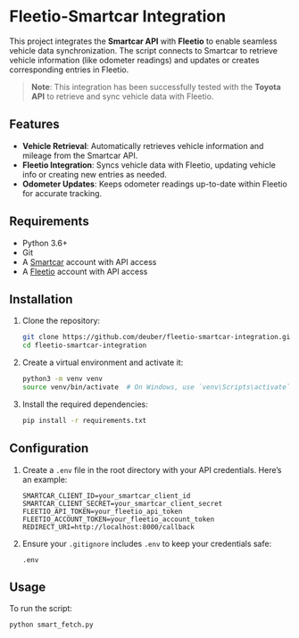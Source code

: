 # Fleetio-Smartcar Integration

This project integrates the **Smartcar API** with **Fleetio** to enable seamless vehicle data synchronization. The script connects to Smartcar to retrieve vehicle information (like odometer readings) and updates or creates corresponding entries in Fleetio.

> **Note**: This integration has been successfully tested with the **Toyota API** to retrieve and sync vehicle data with Fleetio.

## Features

- **Vehicle Retrieval**: Automatically retrieves vehicle information and mileage from the Smartcar API.
- **Fleetio Integration**: Syncs vehicle data with Fleetio, updating vehicle info or creating new entries as needed.
- **Odometer Updates**: Keeps odometer readings up-to-date within Fleetio for accurate tracking.

## Requirements

- Python 3.6+
- Git
- A [Smartcar](https://smartcar.com/) account with API access
- A [Fleetio](https://www.fleetio.com/) account with API access

## Installation

1. Clone the repository:

    ```bash
    git clone https://github.com/deuber/fleetio-smartcar-integration.git
    cd fleetio-smartcar-integration
    ```

2. Create a virtual environment and activate it:

    ```bash
    python3 -m venv venv
    source venv/bin/activate  # On Windows, use `venv\Scripts\activate`
    ```

3. Install the required dependencies:

    ```bash
    pip install -r requirements.txt
    ```

## Configuration

1. Create a `.env` file in the root directory with your API credentials. Here’s an example:

    ```plaintext
    SMARTCAR_CLIENT_ID=your_smartcar_client_id
    SMARTCAR_CLIENT_SECRET=your_smartcar_client_secret
    FLEETIO_API_TOKEN=your_fleetio_api_token
    FLEETIO_ACCOUNT_TOKEN=your_fleetio_account_token
    REDIRECT_URI=http://localhost:8000/callback
    ```

2. Ensure your `.gitignore` includes `.env` to keep your credentials safe:

    ```plaintext
    .env
    ```

## Usage

To run the script:

```bash
python smart_fetch.py
